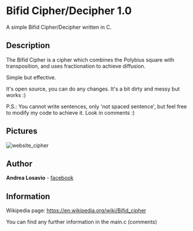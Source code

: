 # Bifid Cipher/Decipher 1.0
A simple Bifid Cipher/Decipher written in C.

## Description

The Bifid Cipher is a cipher which combines the Polybius square with transposition, and uses fractionation to achieve diffusion. 

Simple but effective.

It's open source, you can do any changes. It's a bit dirty and messy but works :)

P.S.: You cannot write sentences, only 'not spaced sentence', but feel free to modify my code to achieve it. Look in comments :)

## Pictures

![website_cipher](http://image.prntscr.com/image/c1c694edfbbb492baef86e90fcd2aec7.png)

## Author

**Andrea Losavio** - [facebook](https://www.facebook.com/andrea.losavio.7/)

## Information

Wikipedia page: https://en.wikipedia.org/wiki/Bifid_cipher

You can find any further information in the main.c (comments)
